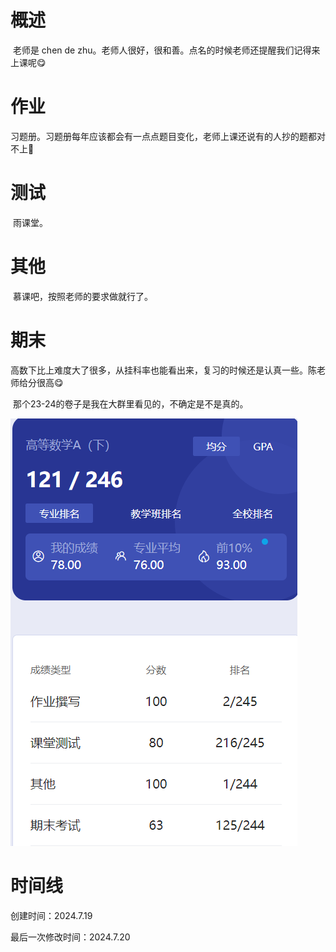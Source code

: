 # 概述

​	老师是 chen de zhu。老师人很好，很和善。点名的时候老师还提醒我们记得来上课呢😋

# 作业

​	习题册。习题册每年应该都会有一点点题目变化，老师上课还说有的人抄的题都对不上🤣

# 测试

​	雨课堂。

# 其他

​	慕课吧，按照老师的要求做就行了。

# 期末

​	高数下比上难度大了很多，从挂科率也能看出来，复习的时候还是认真一些。陈老师给分很高😋

​	那个23-24的卷子是我在大群里看见的，不确定是不是真的。

![image-20240719223522752](高数A下-assets/image-20240719223522752.png)

# 时间线

创建时间：2024.7.19

最后一次修改时间：2024.7.20
